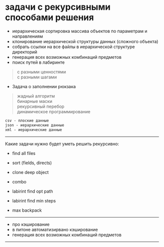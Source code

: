 # задачи с рекурсивными способами решения  

- иерархическая сортировка массива объектов по параметрам и направлениям  
- клонирование иерархической структуры данных (сложного объекта)  
- собрать ссылки на все файлы в иерархической структуре директорий  
- генерация всех возможных комбинаций предметов  
- поиск путей в лабиринте  

> с разными ценностями  
> с разными шагами  

- Задача о заполнении рюкзака  

> жадный алгоритм  
> бинарные маски  
> рекурсивный перебор  
> динамическое программирование  

```txt
csv - плоские данные  
json - иерархические данные  
xml - иерархические данные  
```

---  

Какие задачи нужно будет уметь решить рекурсивно:  

- find all files  
- sort (fields, directs)  
- clone deep object  

- combo  
- labirint find opt path  
- labirint find min steps  
- max backpack  

---  

- про кэширование  
- в питоне автоматизирвано кэширование  
- генерация всех возможных комбинаций предметов  

---  
